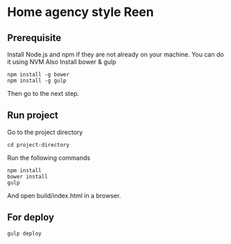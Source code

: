 # Home agency style Reen

## Prerequisite

Install Node.js and npm if they are not already on your machine. You can do it using NVM
Also Install bower & gulp

    npm install -g bower
    npm install -g gulp

Then go to the next step.

## Run project
Go to the project directory

    cd project-directory

Run the following commands

    npm install
    bower install
    gulp

And open build/index.html in a browser.

## For deploy

    gulp deploy
